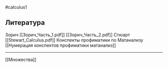 #calculus1 

## Литература
Зорич [[Зорич_Часть_1.pdf]] [[Зорич_Часть_2.pdf]]
Стюарт [[Stewart_Calculus.pdf]]
Конспекты профиматики по Матанализу [[Нумерация конспектов профиматики матанализ]]

---
[[Множества]]